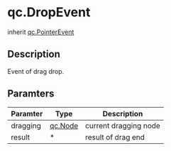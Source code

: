 # qc.DropEvent
inherit [qc.PointerEvent](PointerEvent.md)

## Description
Event of drag drop.

## Paramters
| Paramter | Type | Description |
| ------------- |-------------|-------------|
| dragging | [qc.Node](../gameobject/CNode.md) | current dragging node |
| result | * | result of drag end |

